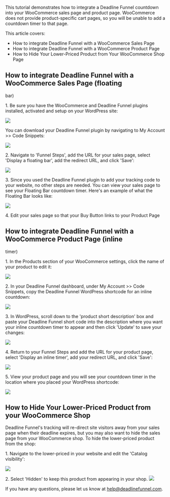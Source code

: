 This tutorial demonstrates how to integrate a Deadline Funnel countdown into
your WooCommerce sales page and product page. WooCommerce does not provide
product-specific cart pages, so you will be unable to add a countdown timer to
that page.

This article covers:

  * How to integrate Deadline Funnel with a WooCommerce Sales Page
  * How to integrate Deadline Funnel with a WooCommerce Product Page
  * How to Hide Your Lower-Priced Product from Your WooCommerce Shop Page

###

###

##

## How to integrate Deadline Funnel with a WooCommerce Sales Page (floating
bar)

1\.  Be sure you have the WooCommerce and Deadline Funnel plugins installed, activated and setup on your WordPress site: 

![](https://d33v4339jhl8k0.cloudfront.net/docs/assets/53974d6ce4b0c76107b109d1/images/5a7c7f5f0428634376cff300/file-0IDBOeoKw5.png)

You can download your Deadline Funnel plugin by navigating to My Account >>
Code Snippets:

![](https://d33v4339jhl8k0.cloudfront.net/docs/assets/53974d6ce4b0c76107b109d1/images/5a7c7fc80428634376cff307/file-7BcF9bqhlS.png)


2\. Navigate to 'Funnel Steps', add the URL for your sales page, select 'Display a floating bar', add the redirect URL, and click 'Save': 

![](https://d33v4339jhl8k0.cloudfront.net/docs/assets/53974d6ce4b0c76107b109d1/images/5c783c362c7d3a0cb932155e/file-JDPyIgnWsG.png)


3\. Since you used the Deadline Funnel plugin to add your tracking code to your website, no other steps are needed. You can view your sales page to see your Floating Bar countdown timer. Here's an example of what the Floating Bar looks like:     

![](https://d33v4339jhl8k0.cloudfront.net/docs/assets/53974d6ce4b0c76107b109d1/images/5c65c0a12c7d3a66e32e783a/file-r2622Bfum3.png)


4\. Edit your sales page so that your Buy Button links to your Product Page 

## How to integrate Deadline Funnel with a WooCommerce Product Page (inline
timer)

1\.  In the Products section of your WooCommerce settings, click the name of your product to edit it: 

![](https://d33v4339jhl8k0.cloudfront.net/docs/assets/53974d6ce4b0c76107b109d1/images/592604300428634b4a336de3/file-vksAzF1S1k.png)


2\. In your Deadline Funnel dashboard, under My Account >> Code Snippets, copy the Deadline Funnel WordPress shortcode for an inline countdown: 

![](https://d33v4339jhl8k0.cloudfront.net/docs/assets/53974d6ce4b0c76107b109d1/images/5a7c82fd2c7d3a4a4198f1f1/file-doRjyQeo4W.png)


3\. In WordPress, scroll down to the 'product short description' box and paste your Deadline Funnel short code into the description where you want your inline countdown timer to appear and then click 'Update' to save your changes: 

![](https://d33v4339jhl8k0.cloudfront.net/docs/assets/53974d6ce4b0c76107b109d1/images/592605042c7d3a074e8acd72/file-Roytp6cYmo.png)


4\. Return to your Funnel Steps and add the URL for your product page, select 'Display an inline timer', add your redirect URL, and click 'Save': 

![](https://d33v4339jhl8k0.cloudfront.net/docs/assets/53974d6ce4b0c76107b109d1/images/5c783cd22c7d3a0cb9321570/file-hMgAYWDhqC.png)


5\. View your product page and you will see your countdown timer in the location where you placed your WordPress shortcode: 

![](https://d33v4339jhl8k0.cloudfront.net/docs/assets/53974d6ce4b0c76107b109d1/images/592605e60428634b4a336de6/file-A9clNVc4pP.png)

## How to Hide Your Lower-Priced Product from your WooCommerce Shop

Deadline Funnel's tracking will re-direct site visitors away from your sales
page when their deadline expires, but you may also want to hide the sales page
from your WooCommerce shop. To hide the lower-priced product from the shop:

1\.  Navigate to the lower-priced in your website and edit the 'Catalog visibility': 

![](https://d33v4339jhl8k0.cloudfront.net/docs/assets/53974d6ce4b0c76107b109d1/images/5a29a9780428631b6b6dc05e/file-UkIFxN474r.png)


2\. Select 'Hidden' to keep this product from appearing in your shop. 
![](https://d33v4339jhl8k0.cloudfront.net/docs/assets/53974d6ce4b0c76107b109d1/images/5a29a9b80428631b6b6dc05f/file-dOPWBEmd3L.png)

If you have any questions, please let us know at
[help@deadlinefunnel.com](mailto:mailto:help@deadlinefunnel.com).

